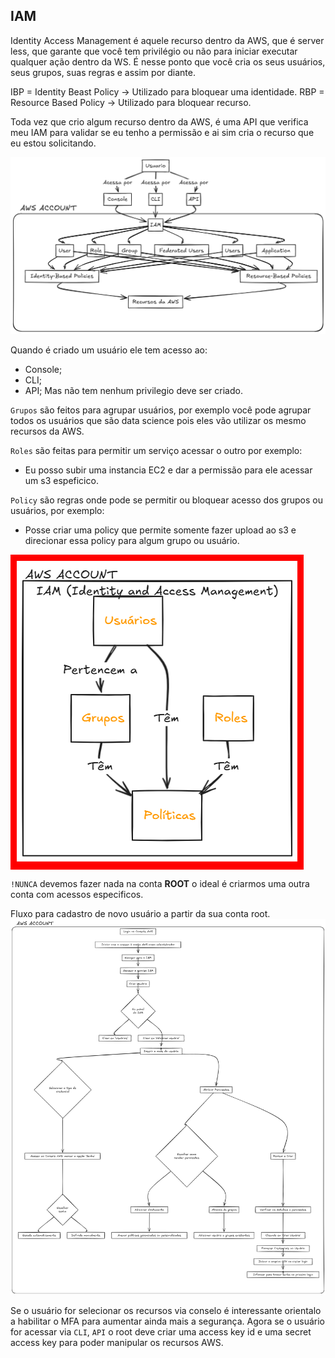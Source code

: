 ## IAM

Identity Access Management é aquele recurso dentro da AWS, que é server less, que garante que você tem privilégio ou não para iniciar executar qualquer ação dentro da WS.
É nesse ponto que você cria os seus usuários, seus grupos, suas regras e assim por diante.

IBP = Identity Beast Policy -> Utilizado para bloquear uma identidade. 
RBP = Resource Based Policy -> Utilizado para bloquear recurso.

Toda vez que crio algum recurso dentro da AWS, é uma API que verifica meu IAM para validar se eu tenho a permissão e ai sim cria o recurso que eu estou solicitando.

![](images/iam.png)

Quando é criado um usuário ele tem acesso ao:
- Console;
- CLI;
- API;
Mas não tem nenhum privilegio deve ser criado.

``Grupos`` são feitos para agrupar usuários, por exemplo você pode agrupar todos os usuários que são data science pois eles vão utilizar os mesmo recursos da AWS.

``Roles`` são feitas para permitir um serviço acessar o outro por exemplo:
- Eu posso subir uma instancia EC2 e dar a permissão para ele acessar um s3 espeficico.

``Policy`` são regras onde pode se permitir ou bloquear acesso dos grupos ou usuários, por exemplo:
- Posse criar uma policy que permite somente fazer upload ao s3 e direcionar essa policy para algum grupo ou usuário.

<div style="background-color: red; display: inline-block; padding: 10px;">
  <img src="images/u-g-r-p-iam.png" />
</div>

``!NUNCA`` devemos fazer nada na conta **ROOT** o ideal é criarmos uma outra conta com acessos especificos.

Fluxo para cadastro de novo usuário a partir da sua conta root.
![](images/cadastro-novo-usuario.png)

Se o usuário for selecionar os recursos via conselo é interessante orientalo a habilitar o MFA para aumentar ainda mais a segurança.
Agora se o usuário for acessar via ``CLI``, ``API`` o root deve criar uma access key id e uma secret access key para poder manipular os recursos AWS.